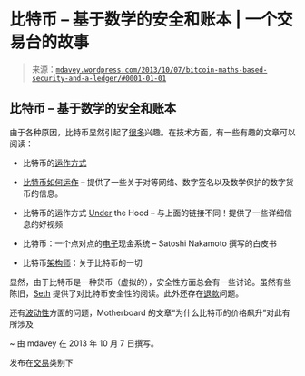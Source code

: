 <!--yml

类别：未分类

日期：2024 年 5 月 18 日 06:00:17

-->

# 比特币 – 基于数学的安全和账本 | 一个交易台的故事

> 来源：[`mdavey.wordpress.com/2013/10/07/bitcoin-maths-based-security-and-a-ledger/#0001-01-01`](https://mdavey.wordpress.com/2013/10/07/bitcoin-maths-based-security-and-a-ledger/#0001-01-01)

## 比特币 – 基于数学的安全和账本

由于各种原因，比特币显然引起了[很多](http://www.businessweek.com/articles/2013-04-10/meet-the-bitcoin-millionaires)兴趣。在技术方面，有一些有趣的文章可以阅读：

+   比特币的[运作方式](https://en.bitcoin.it/wiki/How_bitcoin_works)

+   [比特币如何运作](http://www.imponderablethings.com/2013/07/how-bitcoin-works-under-hood.html) – 提供了一些关于对等网络、数字签名以及数学保护的数字货币的信息。

+   比特币的运作方式 [Under](https://www.youtube.com/watch?v=Lx9zgZCMqXE&) the Hood – 与上面的链接不同！提供了一些详细信息的好视频

+   比特币：一个点对点的[电子](http://bitcoin.org/bitcoin.pdf)现金系统 – Satoshi Nakamoto 撰写的白皮书

+   比特币[架构师](http://www.peakprosperity.com/podcast/82569/bitcoin-architect-everything-need-know-about-bitcoin)：关于比特币的一切

显然，由于比特币是一种货币（虚拟的），安全性方面总会有一些讨论。虽然有些陈旧，[Seth](http://blogs.cisco.com/security/bitcoin-security-architecture-a-brief-overview/) 提供了对比特币安全性的阅读。此外还存在[退款](http://www.wired.com/wiredenterprise/2013/09/ebay_bitcoins/?repost=true)问题。

还有[波动性](http://motherboard.vice.com/blog/why-bitcoins-price-is-skyrocketing)方面的问题，Motherboard 的文章“为什么比特币的价格飙升”对此有所涉及

~ 由 mdavey 在 2013 年 10 月 7 日撰写。

发布在[交易](https://mdavey.wordpress.com/category/trading/)类别下
